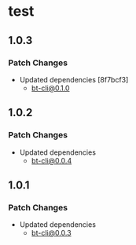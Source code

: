 # test

## 1.0.3

### Patch Changes

- Updated dependencies [8f7bcf3]
  - bt-cli@0.1.0

## 1.0.2

### Patch Changes

- Updated dependencies
  - bt-cli@0.0.4

## 1.0.1

### Patch Changes

- Updated dependencies
  - bt-cli@0.0.3
